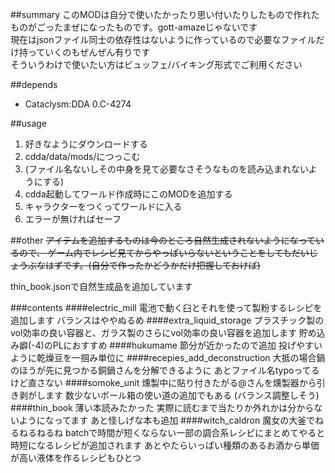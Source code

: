 
##summary
このMODは自分で使いたかったり思い付いたりしたもので作れたものがごったまぜになったものです。gott-amazeじゃないです  
現在はjsonファイル同士の依存性はないように作っているので必要なファイルだけ持っていくのもぜんぜん有りです  
そういうわけで使いたい方はビュッフェ/バイキング形式でご利用ください  

##depends
- Cataclysm:DDA 0.C-4274

##usage
1. 好きなようにダウンロードする
2. cdda/data/mods/につっこむ
3. (ファイル名ないしその中身を見て必要なさそうなものを読み込まれないようにする)
4. cdda起動してワールド作成時にこのMODを追加する
5. キャラクターをつくってワールドに入る
6. エラーが無ければセーフ

##other
~~アイテムを追加するものは今のところ自然生成されないようになっているので、
ゲーム内でレシピ見てからやっぱいらないということをしてもだいじょうぶなはずです。(自分で作ったかどうかだけ把握しておけば)~~

thin_book.jsonで自然生成品を追加しています

###contents
####electric_mill
電池で動く臼とそれを使って製粉するレシピを追加します
バランスはややぬるめ
####extra_liquid_storage
プラスチック製のvol効率の良い容器と、ガラス製のさらにvol効率の良い容器を追加します
貯め込み癖(-4)のPLにおすすめ
####hukumame
節分が近かったので追加
投げやすいように乾燥豆を一掴み単位に
####recepies_add_deconstruction
大抵の場合鍋のほうが先に見つかる銅鍋さんを分解できるように
あとファイル名typoってるけど直さない
####somoke_unit
燻製中に貼り付きたがる@さんを燻製器から引き剥がします
数少ないボール箱の使い道の追加でもある
(バランス調整しそう)
####thin_book
薄い本読みたかった
実際に読むまで当たりか外れかは分からないようになってます
あと怪しげな本も追加
####witch_caldron
魔女の大釜でねるねるねるね
batchで時間が短くならない一部の調合系レシピにまとめてやると時短になるレシピが追加されます
あとやたらいっぱい種類のあるお酒から単価が高い液体を作るレシピもひとつ